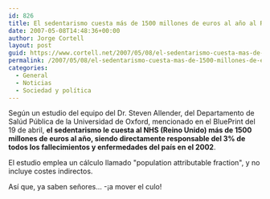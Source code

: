 ```yaml
---
id: 826
title: El sedentarismo cuesta más de 1500 millones de euros al año al Reino Unido
date: 2007-05-08T14:48:36+00:00
author: Jorge Cortell
layout: post
guid: https://www.cortell.net/2007/05/08/el-sedentarismo-cuesta-mas-de-1500-millones-de-euros-al-ano-al-reino-unido/
permalink: /2007/05/08/el-sedentarismo-cuesta-mas-de-1500-millones-de-euros-al-ano-al-reino-unido/
categories:
  - General
  - Noticias
  - Sociedad y polí­tica
---
```

Según un estudio del equipo del Dr. Steven Allender, del Departamento de Salúd Pública de la Universidad de Oxford, mencionado en el BluePrint del 19 de abril, **el sedentarismo le cuesta al NHS (Reino Unido) más de 1500 millones de euros al año, siendo directamente responsable del 3% de todos los fallecimientos y enfermedades del paí­s en el 2002**.

El estudio emplea un cálculo llamado "population attributable fraction", y no incluye costes indirectos.

Así­ que, ya saben señores... -¡a mover el culo!